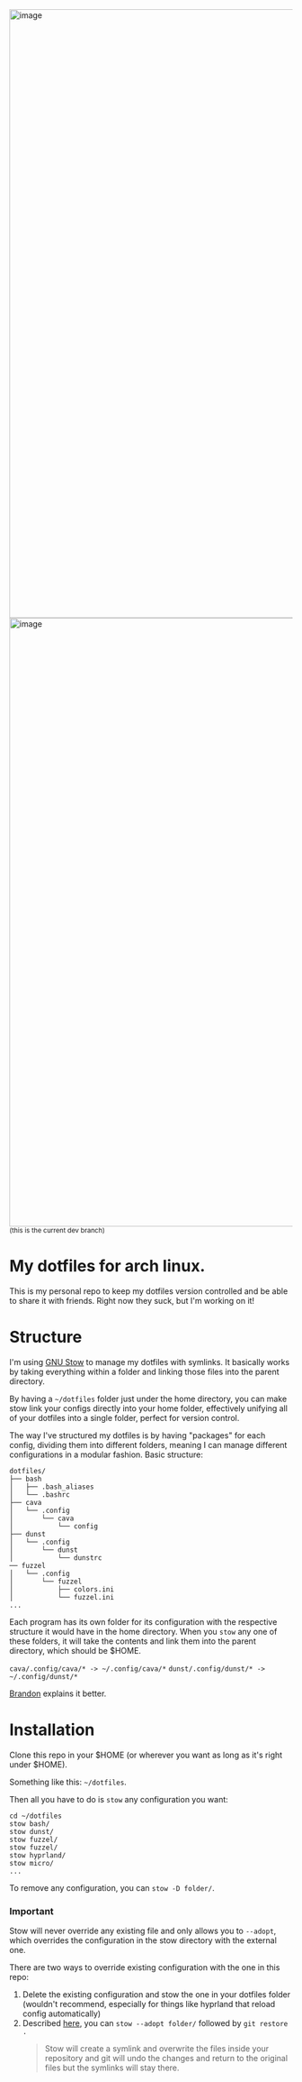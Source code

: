 <img width="1920" height="1080" alt="image" src="https://github.com/user-attachments/assets/a1aa8b42-4a52-46b8-850d-f7cf9dc746d7" />


<img width="1920" height="1080" alt="image" src="https://github.com/user-attachments/assets/3f8df808-466b-4581-a849-7ea4b176b21d" />
<sub>(this is the current dev branch)</sub>
 
 # My dotfiles for arch linux.

This is my personal repo to keep my dotfiles version controlled and be able to share it with friends. Right now they suck, but I'm working on it!

# Structure
I'm using [GNU Stow](https://www.gnu.org/software/stow/) to manage my dotfiles with symlinks. It basically works by taking everything within a folder
and linking those files into the parent directory.

By having a `~/dotfiles` folder just under the home directory, you can make stow link your configs directly into your home folder, effectively unifying
all of your dotfiles into a single folder, perfect for version control.

The way I've structured my dotfiles is by having "packages" for each config, dividing them into different folders, meaning I can manage different configurations
in a modular fashion. Basic structure:

```
dotfiles/
├── bash
│   ├── .bash_aliases
│   └── .bashrc
├── cava
│   └── .config
│       └── cava
│           └── config
├── dunst
│   └── .config
│       └── dunst
│           └── dunstrc
── fuzzel
│   └── .config
│       └── fuzzel
│           ├── colors.ini
│           └── fuzzel.ini
...
```
Each program has its own folder for its configuration with the respective structure it would have in the home directory.
When you `stow` any one of these folders, it will take the contents and link them into the parent directory, which should be $HOME.

`cava/.config/cava/* -> ~/.config/cava/*`
`dunst/.config/dunst/* -> ~/.config/dunst/*`

[Brandon](https://brandon.invergo.net/news/2012-05-26-using-gnu-stow-to-manage-your-dotfiles.html) explains it better.

# Installation
Clone this repo in your $HOME (or wherever you want as long as it's right under $HOME).

Something like this: `~/dotfiles`.

Then all you have to do is `stow` any configuration you want:
```
cd ~/dotfiles
stow bash/
stow dunst/
stow fuzzel/
stow fuzzel/
stow hyprland/
stow micro/
...
```

To remove any configuration, you can `stow -D folder/`.

###   Important
Stow will never override any existing file and only allows you to `--adopt`, which overrides the configuration in the stow directory with the external one.

There are two ways to override existing configuration with the one in this repo:

1. Delete the existing configuration and stow the one in your dotfiles folder (wouldn't recommend, especially for things like hyprland that reload config automatically)
2. Described [here](https://www.reddit.com/r/linux4noobs/comments/b5ig2h/comment/igmv8pp/?utm_source=share&utm_medium=web3x&utm_name=web3xcss&utm_term=1&utm_content=share_button), you can `stow --adopt folder/` followed by `git restore .`
   > Stow will create a symlink and overwrite the files inside your repository and git will undo the changes and return to the original files but the symlinks will stay there.
